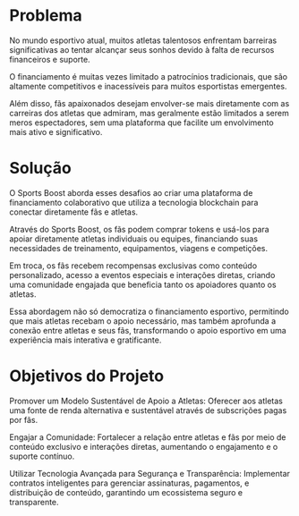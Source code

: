 # Problema
No mundo esportivo atual, muitos atletas talentosos enfrentam barreiras significativas ao tentar alcançar seus sonhos devido à falta de recursos financeiros e suporte. 

O financiamento é muitas vezes limitado a patrocínios tradicionais, que são altamente competitivos e inacessíveis para muitos esportistas emergentes. 

Além disso, fãs apaixonados desejam envolver-se mais diretamente com as carreiras dos atletas que admiram, mas geralmente estão limitados a serem meros espectadores, sem uma plataforma que facilite um envolvimento mais ativo e significativo.

# Solução
O Sports Boost aborda esses desafios ao criar uma plataforma de financiamento colaborativo que utiliza a tecnologia blockchain para conectar diretamente fãs e atletas. 

Através do Sports Boost, os fãs podem comprar tokens e usá-los para apoiar diretamente atletas individuais ou equipes, financiando suas necessidades de treinamento, equipamentos, viagens e competições. 

Em troca, os fãs recebem recompensas exclusivas como conteúdo personalizado, acesso a eventos especiais e interações diretas, criando uma comunidade engajada que beneficia tanto os apoiadores quanto os atletas.

Essa abordagem não só democratiza o financiamento esportivo, permitindo que mais atletas recebam o apoio necessário, mas também aprofunda a conexão entre atletas e seus fãs, transformando o apoio esportivo em uma experiência mais interativa e gratificante.



# Objetivos do Projeto

Promover um Modelo Sustentável de Apoio a Atletas: Oferecer aos atletas uma fonte de renda alternativa e sustentável através de subscrições pagas por fãs.

Engajar a Comunidade: Fortalecer a relação entre atletas e fãs por meio de conteúdo exclusivo e interações diretas, aumentando o engajamento e o suporte contínuo.

Utilizar Tecnologia Avançada para Segurança e Transparência: Implementar contratos inteligentes para gerenciar assinaturas, pagamentos, e distribuição de conteúdo, garantindo um ecossistema seguro e transparente.
